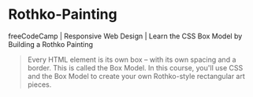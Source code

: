 # Rothko-Painting
freeCodeCamp | Responsive Web Design | Learn the CSS Box Model by Building a Rothko Painting

>Every HTML element is its own box – with its own spacing and a border. This is called the Box Model.
>In this course, you'll use CSS and the Box Model to create your own Rothko-style rectangular art pieces.
